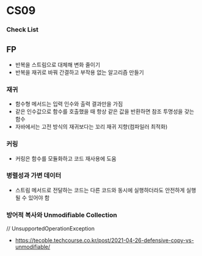 # CS09

### Check List

## FP
- 반복을 스트림으로 대체해 변화 줄이기
- 반복을 재귀로 바꿔 간결하고 부작용 없는 알고리즘 만들기

### 재귀
- 함수형 메서드는 입력 인수와 출력 결과만을 가짐
- 같은 인수값으로 함수를 호출했을 때 항상 같은 값을 반환하면 참조 투명성을 갖는 함수
- 자바에서는 고전 방식의 재귀보다는 꼬리 재귀 지향(컴파일러 최적화)

### 커링
- 커링은 함수를 모듈화하고 코드 재사용에 도움

### 병렬성과 가변 데이터
- 스트림 메서드로 전달하는 코드는 다른 코드와 동시에 실행하더라도 안전하게 실행될 수 있어야 함

### 방어적 복사와 Unmodifiable Collection
// UnsupportedOperationException
- https://tecoble.techcourse.co.kr/post/2021-04-26-defensive-copy-vs-unmodifiable/